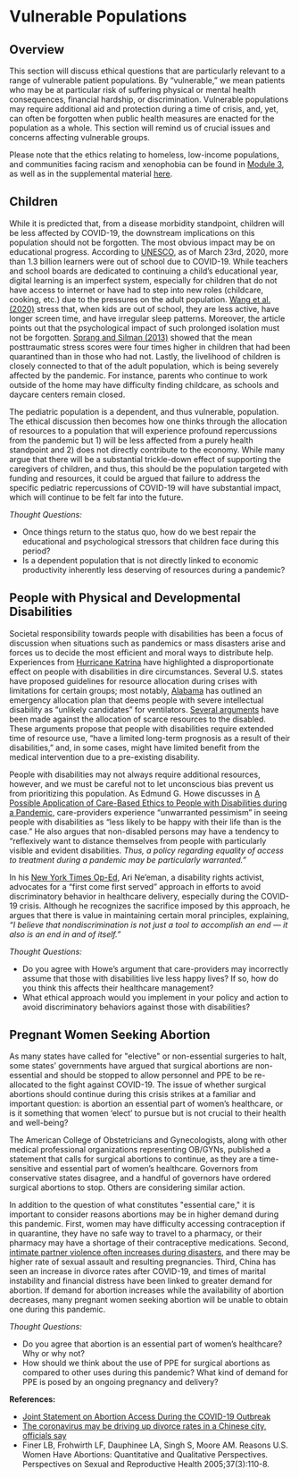 # Vulnerable Populations

## Overview

This section will discuss ethical questions that are particularly relevant to a range of vulnerable patient populations. By “vulnerable,” we mean patients who may be at particular risk of suffering physical or mental health consequences, financial hardship, or discrimination. Vulnerable populations may require additional aid and protection during a time of crisis, and, yet, can often be forgotten when public health measures are enacted for the population as a whole. This section will remind us of crucial issues and concerns affecting vulnerable groups.

Please note that the ethics relating to homeless, low-income populations, and communities facing racism and xenophobia can be found in [Module 3](../module-3-current-situation-and-healthcare-response/), as well as in the supplemental material [here](https://docs.google.com/document/d/1knR5wday0HM4rb5ic2fV0qRpVIEgn-OGHk8Q8RCHcR0/edit?usp=sharing).

## **Children** 

While it is predicted that, from a disease morbidity standpoint, children will be less affected by COVID-19, the downstream implications on this  population should not be forgotten. The most obvious impact may be on educational progress. According to [UNESCO](https://en.unesco.org/themes/education-emergencies/coronavirus-school-closures), as of March 23rd, 2020, more than 1.3 billion learners were out of school due to COVID-19. While teachers and school boards are dedicated to continuing a child’s educational year, digital learning is an imperfect system, especially for children that do not have access to internet or have had to step into new roles \(childcare, cooking, etc.\) due to the pressures on the adult population. [Wang et al. \(2020\)](https://www.thelancet.com/journals/lancet/article/PIIS0140-6736%2820%2930547-X/fulltext) stress that, when kids are out of school, they are less active, have longer screen time, and have irregular sleep patterns.  Moreover, the article points out that the psychological impact of such prolonged isolation must not be forgotten. [Sprang and Silman \(2013\)](https://www.cambridge.org/core/journals/disaster-medicine-and-public-health-preparedness/article/posttraumatic-stress-disorder-in-parents-and-youth-after-healthrelated-disasters/4F3E4300F74CEEAFA8EE95E490944888) showed that the mean posttraumatic stress scores were four times higher in children that had been quarantined than in those who had not. Lastly, the livelihood of children is closely connected to that of the adult population, which is being severely affected by the pandemic. For instance, parents who continue to work outside of the home may have difficulty finding childcare, as schools and daycare centers remain closed.

The pediatric population is a dependent, and thus vulnerable, population. The ethical discussion then becomes how one thinks through the allocation of resources to a population that will experience profound repercussions from the pandemic but 1\) will be less affected from a purely health standpoint and 2\) does not directly contribute to the economy.  While many argue that there will be a substantial trickle-down effect of supporting the caregivers of children, and thus, this should be the population targeted with funding and resources, it could be argued that failure to address the specific pediatric repercussions of COVID-19 will have substantial impact, which will continue to be felt far into the future. 

_Thought Questions:_

* Once things return to the status quo, how do we best repair the educational and psychological stressors that children face during this period?
* Is a dependent population that is not directly linked to economic productivity inherently less deserving of resources during a pandemic?

## **People with Physical and Developmental Disabilities** 

Societal responsibility towards people with disabilities has been a focus of discussion when situations such as pandemics or mass disasters arise and forces us to decide the most efficient and moral ways to distribute help. Experiences from [Hurricane Katrina](https://ncd.gov/publications/2006/Aug072006) have highlighted a disproportionate effect on people with disabilities in dire circumstances. Several U.S. states have proposed guidelines for resource allocation during crises with limitations for certain groups; most notably, [Alabama](http://www.adph.org/CEP/assets/VENTTRIAGE.pdf) has outlined an emergency allocation plan that deems people with severe intellectual disability as “unlikely candidates” for ventilators. [Several arguments](https://scholarship.law.ufl.edu/cgi/viewcontent.cgi?article=1110&context=flr) have been made against the allocation of scarce resources to the disabled. These arguments propose that people with disabilities require extended time of resource use, “have a limited long-term prognosis as a result of their disabilities,” and, in some cases, might have limited benefit from the medical intervention due to a pre-existing disability.  

People with disabilities may not always require additional resources, however, and we must be careful not to let unconscious bias prevent us from prioritizing this population. As Edmund G. Howe discusses in [A Possible Application of Care-Based Ethics to People with Disabilities during a Pandemic,](http://www.clinicalethics.com.ezp-prod1.hul.harvard.edu/archives/201021401.pdf) care-providers experience “unwarranted pessimism” in seeing people with disabilities as “less likely to be happy with their life than is the case.” He also argues that non-disabled persons may have a tendency to “reflexively want to distance themselves from people with particularly visible and evident disabilities. _Thus, a policy regarding equality of access to treatment during a pandemic may be particularly warranted.”_ 

In his [New York Times Op-Ed](https://www.nytimes.com/2020/03/23/opinion/coronavirus-ventilators-triage-disability.html), Ari Ne’eman, a disability rights activist, advocates for a “first come first served” approach in efforts to avoid discriminatory behavior in healthcare delivery, especially during the COVID-19 crisis. Although he recognizes the sacrifice imposed by this approach, he argues that there is value in maintaining certain moral principles, explaining, _“I believe that nondiscrimination is not just a tool to accomplish an end — it also is an end in and of itself.”_

_Thought Questions:_ 

* Do you agree with Howe’s argument that care-providers may incorrectly assume that those with disabilities live less happy lives? If so, how do you think this affects their healthcare management? 
* What ethical approach would you implement in your policy and action to avoid discriminatory behaviors against those with disabilities?

## **Pregnant Women Seeking Abortion**

As many states have called for "elective" or non-essential surgeries to halt, some states’ governments have argued that surgical abortions are non-essential and should be stopped to allow personnel and PPE to be re-allocated to the fight against COVID-19. The issue of whether surgical abortions should continue during this crisis strikes at a familiar and important question: is abortion an essential part of women’s healthcare, or is it something that women ‘elect’ to pursue but is not crucial to their health and well-being?

The American College of Obstetricians and Gynecologists, along with other medical professional organizations representing OB/GYNs, published a statement that calls for surgical abortions to continue, as they are a time-sensitive and essential part of women’s healthcare. Governors from conservative states disagree, and a handful of governors have ordered surgical abortions to stop. Others are considering similar action.

In addition to the question of what constitutes "essential care," it is important to consider reasons abortions may be in higher demand during this pandemic. First, women may have difficulty accessing contraception if in quarantine, they have no safe way to travel to a pharmacy, or their pharmacy may have a shortage of their contraceptive medications. Second, [intimate partner violence often increases during disasters](https://www.unwomen.org/en/news/in-focus/in-focus-gender-equality-in-covid-19-response), and there may be higher rate of sexual assault and resulting pregnancies. Third, China has seen an increase in divorce rates after COVID-19, and times of marital instability and financial distress have been linked to greater demand for abortion. If demand for abortion increases while the availability of abortion decreases, many pregnant women seeking abortion will be unable to obtain one during this pandemic.

_Thought Questions:_

* Do you agree that abortion is an essential part of women’s healthcare? Why or why not?
* How should we think about the use of PPE for surgical abortions as compared to other uses during this pandemic? What kind of demand for PPE is posed by an ongoing pregnancy and delivery?

**References:**

* [Joint Statement on Abortion Access During the COVID-19 Outbreak](https://www.acog.org/en/News/News%20Releases/2020/03/Joint%20Statement%20on%20Abortion%20Access%20During%20the%20COVID%2019%20Outbreak)
* [The coronavirus may be driving up divorce rates in a Chinese city, officials say](https://www.businessinsider.com/covid-19-peak-divorce-rate-chinese-cities-2020-3)
* Finer LB, Frohwirth LF, Dauphinee LA, Singh S, Moore AM. Reasons U.S. Women Have Abortions: Quantitative and Qualitative Perspectives. Perspectives on Sexual and Reproductive Health 2005;37\(3\):110-8.

